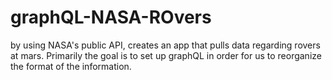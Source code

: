 # graphQL-NASA-ROvers

by using NASA's public API, creates an app that pulls data regarding rovers at mars.
Primarily the goal is to set up graphQL in order for us to reorganize the format of the information.
